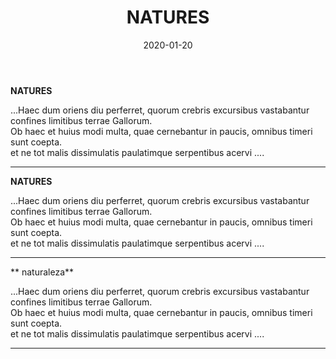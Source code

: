 ﻿---
layout: "gallery.njk"
date: "2020-01-20"
title: "NATURES"
description: ""
cover : ""
image_scaling: "130" #en pixel, la taille verticale minimum des images presentes dans la gallery
products:
#   les images produits son dans le dossier "products"
#   - image: nom_de_l_image.jpg
#     link: https://www.pcagallery.com/example
---
**NATURES**

...Haec dum oriens diu perferret, quorum crebris excursibus vastabantur confines limitibus terrae Gallorum.  
Ob haec et huius modi multa, quae cernebantur in paucis, omnibus timeri sunt coepta.  
et ne tot malis dissimulatis paulatimque serpentibus acervi ....  

--------

**NATURES**

...Haec dum oriens diu perferret, quorum crebris excursibus vastabantur confines limitibus terrae Gallorum.  
Ob haec et huius modi multa, quae cernebantur in paucis, omnibus timeri sunt coepta.  
et ne tot malis dissimulatis paulatimque serpentibus acervi ....  

--------

**	naturaleza**

...Haec dum oriens diu perferret, quorum crebris excursibus vastabantur confines limitibus terrae Gallorum.  
Ob haec et huius modi multa, quae cernebantur in paucis, omnibus timeri sunt coepta.  
et ne tot malis dissimulatis paulatimque serpentibus acervi ....  

--------
